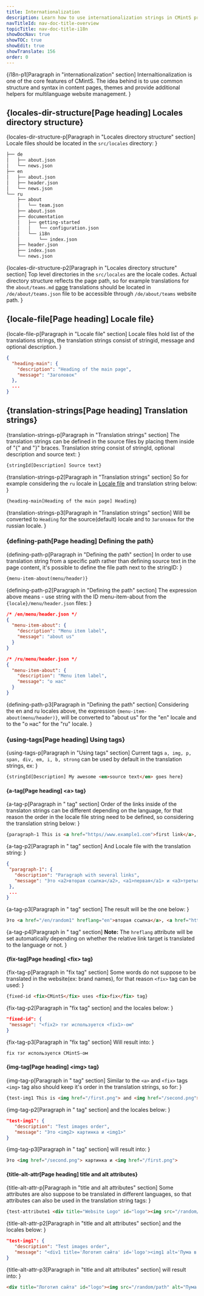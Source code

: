```yaml
---
title: Internationalization
description: Learn how to use internationalization strings in CMintS project. Usage of i18n strings, learn about translation files structure and start creating multilanguage websites.
navTitleId: nav-doc-title-overview
topicTitle: nav-doc-title-i18n
showDocNav: true
showTOC: true
showEdit: true
showTranslate: 156
order: 0
---
```


{i18n-p1[Paragraph in "internationalization" section]
Internaltionalization is one of the
core features of CMintS. The idea behind is to use common structure and syntax
in content pages, themes and provide additional helpers for multilanguage
website management.
}

## {locales-dir-structure[Page heading] Locales directory structure}

{locales-dir-structure-p[Paragraph in "Locales directory structure" section]
Locale files should be located in the `src/locales` directory:
}

```bash
├── de
│   ├── about.json
│   └── news.json
├── en
│   ├── about.json
│   ├── header.json
│   └── news.json
└── ru
    ├── about
    │   └── team.json
    ├── about.json
    ├── documentation
    │   ├── getting-started
    │   │   └── configuration.json
    │   └── i18n
    │       └── index.json
    ├── header.json
    ├── index.json
    └── news.json
```

{locales-dir-structure-p2[Paragraph in "Locales directory structure" section]
Top level directories in the `src/locales` are the locale codes.
Actual directory structure reflects the page path, so for example translations
for the `about/teams.md` [page]() translations should be located in
`/de/about/teams.json` file to be accessible through `/de/about/teams` website
path.
}

## {locale-file[Page heading] Locale file}

{locale-file-p[Paragraph in "Locale file" section]
Locale files hold list of the translations strings, the translation strings
consist of stringid, message and optional description.
}

```json
{
  "heading-main": {
    "description": "Heading of the main page",
    "message": "Заголовок"
  },
  ...
}
```

## {translation-strings[Page heading] Translation strings}

{translation-strings-p[Paragraph in "Translation strings" section]
The translation strings can be defined in the source files by placing them
inside of "{" and "}" braces. Translation string consist of stringId, optional
description and source text:
}

```javascript
{stringId[Description] Source text}
```

{translation-strings-p2[Paragraph in "Translation strings" section]
So for example considering the `ru` locale in [Locale file](#locale-file) and
translation string below:
}

```html
{heading-main[Heading of the main page] Heading}
```

{translation-strings-p3[Paragraph in "Translation strings" section]
Will be converted to `Heading` for the source(default) locale and to `Заголовок`
for the russian locale.
}

### {defining-path[Page heading] Defining the path}

{defining-path-p[Paragraph in "Defining the path" section]
In order to use translation string from a specific path rather than defining source text in the page content, it's possible to define the file path next to the stringID:
}

```html
{menu-item-about(menu/header)}
```

{defining-path-p2[Paragraph in "Defining the path" section]
The expression above means - use string with the ID menu-item-about from the
`{locale}/menu/header.json` files:
}

```json
/* /en/menu/header.json */
{
  "menu-item-about": {
    "description": "Menu item label",
    "message": "about us"
  }
}
```
```json
/* /ru/menu/header.json */
{
  "menu-item-about": {
    "description": "Menu item label",
    "message": "о нас"
  }
}
```

{defining-path-p3[Paragraph in "Defining the path" section]
Considering the en and ru locales above, the expression
`{menu-item-about(menu/header)}`, will be converted to "about us" for the "en"
locale and to the "о нас" for the "ru" locale.
}

### {using-tags[Page heading] Using tags}

{using-tags-p[Paragraph in "Using tags" section]
Current tags `a, img, p, span, div, em, i, b, strong` can be used by default in
the translation strings, ex:
}

```html
{stringId[Description] My awesome <em>source text</em> goes here}
```

#### {a-tag[Page heading] \<a\> tag}

{a-tag-p[Paragraph in "<a> tag" section]
Order of the links inside of the translaton strings can be different depending
on the language, for that reason the order in the locale file string need to be
defined, so considering the translation string below:
}

```html
{paragraph-1 This is <a href="https//www.example1.com">first link</a>, <a href="/random1">second link</a> and <a href="/random2">third link</a>}
```

{a-tag-p2[Paragraph in "<a> tag" section]
And Locale file with the translation string:
}
 
 ```json
{
  "paragraph-1": {
    "description": "Paragraph with several links",
    "message": "Это <a2>вторая ссылка</a2>, <a1>первая</a1> и <a3>третья ссылка</a3>"
  },
  ...
}
```

{a-tag-p3[Paragraph in "<a> tag" section]
The result will be the one below:
}

```html
Это <a href="/en/random1" hreflang="en">вторая ссылка</a>, <a href="https//www.example1.com">первая</a> и <a href="/en/random2" hreflang="en">третья ссылка</a>
```

{a-tag-p4[Paragraph in "<a> tag" section]
**Note:** The `hreflang` attribute will be set automatically depending on
whether the relative link target is translated to the language or not.
}

#### {fix-tag[Page heading] \<fix\> tag}

{fix-tag-p[Paragraph in "fix tag" section]
Some words do not suppose to be translated in the website(ex: brand names), for
that reason `<fix>` tag can be used:
}

```html
{fixed-id <fix>CMintS</fix> uses <fix>fix</fix> tag}
```

{fix-tag-p2[Paragraph in "fix tag" section]
and the locales below:
}

 ```json
"fixed-id": {
  "message": "<fix2> тэг используется <fix1>-ом"
}
```

{fix-tag-p3[Paragraph in "fix tag" section]
Will result into:
}

```html
fix тэг используется CMintS-ом
```

#### {img-tag[Page heading] \<img\> tag}

{img-tag-p[Paragraph in "<img> tag" section]
Similar to the `<a>` and `<fix>` tags `<img>` tag also should keep it's order in
the translation strings, so for:
}

```html
{test-img1 This is <img href="/first.png"> and <img href="/second.png"> image}
```

{img-tag-p2[Paragraph in "<img> tag" section]
and the locales below:
}

 ```json
"test-img1": {
    "description": "Test images order",
    "message": "Это <img2> картинка и <img1>"
}
```

{img-tag-p3[Paragraph in "<img> tag" section]
will result into:
}

```html
Это <img href="/second.png"> картинка и <img href="/first.png">
```

#### {title-alt-attr[Page heading] title and alt attributes}

{title-alt-attr-p[Paragraph in "title and alt attributes" section]
Some attributes are also suppose to be translated in different languages, so
that attributes can also be used in the translation string tags:
}

```html
{test-attribute1 <div title="Website Logo" id="logo"><img src="/random/path" alt="Jumping puma" />Picture</div>}
```

{title-alt-attr-p2[Paragraph in "title and alt attributes" section]
and the locales below:
}

 ```json
"test-img1": {
    "description": "Test images order",
    "message": "<div1 title='Логотип сайта' id='logo'><img1 alt='Пума в прыжке'>Картинка</div1>"
}
```

{title-alt-attr-p3[Paragraph in "title and alt attributes" section]
will result into:
}

```html
<div title="Логотип сайта" id="logo"><img src="/random/path" alt="Пума в прыжке" />Картинка</div>
```
